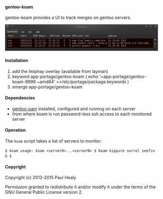 #### gentoo-koam

gentoo-koam provides a UI to track merges on gentoo servers.

![gentoo-koam](screenshots/gentoo-koam.png?raw=true "gentoo-koam sample")

#### Installation

1. add the lmiphay overlay (available from layman)
2. keyword app-portage/gentoo-koam ( echo '=app-portage/gentoo-koam-9999 ~amd64' >>/etc/portage/package.keywords )
3. emerge app-portage/gentoo-koam

#### Dependencies

+ [gentoo-oam](https://github.com/lmiphay/gentoo-oam) installed, configured and running on each server
+ from where koam is run password-less ssh access to each monitored server 

#### Operation

The `koam` script takes a list of servers to monitor:

`$ koam
usage: koam <server0>...<serverN>
$ koam kippure sorrel seefin &
$`

#### Copyright

Copyright (c) 2013-2015 Paul Healy

Permission granted to redistribute it and/or modify it under the terms of the
GNU General Public License version 2.
